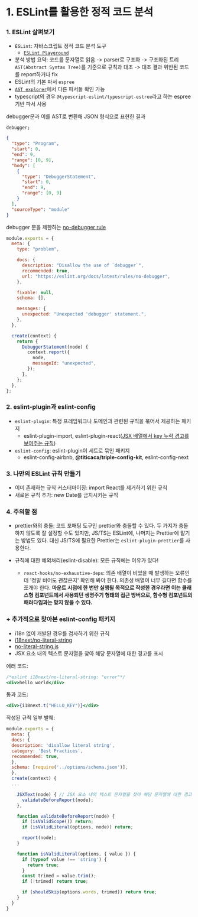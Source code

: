 # 1. ESLint를 활용한 정적 코드 분석

### 1. ESLint 살펴보기

- `ESLint`: 자바스크립트 정적 코드 분석 도구
  - [`ESLint Playground`](https://eslint.org/play/)
- 분석 방법 요약: 코드를 문자열로 읽음 -> parser로 구조화 -> 구조화된 트리 `AST(Abstract Syntax Tree)`를 기준으로 규칙과 대조 -> 대조 결과 위반된 코드를 report하거나 fix
- ESLint의 기본 파서 `espree`
- [`AST explorer`](https://astexplorer.net/)에서 다른 파서들 확인 가능
- typescript의 경우 `@typescript-eslint/typescript-estree`라고 하는 espree 기반 파서 사용

debugger문과 이를 AST로 변환해 JSON 형식으로 표현한 결과

```Js
debugger;
```

```json
{
  "type": "Program",
  "start": 0,
  "end": 9,
  "range": [0, 9],
  "body": [
    {
      "type": "DebuggerStatement",
      "start": 0,
      "end": 9,
      "range": [0, 9]
    }
  ],
  "sourceType": "module"
}
```

debugger 문을 제한하는 [no-debugger rule](https://github.com/eslint/eslint/blob/main/lib/rules/no-debugger.js)

```js
module.exports = {
  meta: {
    type: "problem",

    docs: {
      description: "Disallow the use of `debugger`",
      recommended: true,
      url: "https://eslint.org/docs/latest/rules/no-debugger",
    },

    fixable: null,
    schema: [],

    messages: {
      unexpected: "Unexpected 'debugger' statement.",
    },
  },

  create(context) {
    return {
      DebuggerStatement(node) {
        context.report({
          node,
          messageId: "unexpected",
        });
      },
    };
  },
};
```

### 2. eslint-plugin과 eslint-config

- `eslint-plugin`: 특정 프레임워크나 도메인과 관련된 규칙을 묶어서 제공하는 패키지
  - eslint-plugin-import, eslint-plugin-react([JSX 배열에서 key 누락 경고를 보여주는 규칙](https://github.com/jsx-eslint/eslint-plugin-react/blob/9f4b2b96d92bf61ae61e8fc88c413331efe6f0da/lib/rules/jsx-key.js#L66-L295))
- `eslint-config`: eslint-plugin이 세트로 묶인 패키지
  - eslint-config-airbnb, **@titicaca/triple-config-kit**, eslint-config-next

### 3. 나만의 ESLint 규칙 만들기

- 이미 존재하는 규칙 커스터마이징: import React를 제거하기 위한 규칙
- 새로운 규칙 추가: new Date를 금지시키는 규칙

### 4. 주의할 점

- prettier와의 충돌: 코드 포매팅 도구인 prettier와 충돌할 수 있다. 두 가지가 충돌하지 않도록 잘 설정할 수도 있지만, JS/TS는 ESLint에, 나머지는 Prettier에 맡기는 방법도 있다. 대신 JS/TS에 필요한 Prettier는 `eslint-plugin-prettier`를 사용한다.
- 규칙에 대한 예외처리(eslint-disable): 모든 규칙에는 이유가 있다!

  - `react-hooks/no-exhaustive-deps`: 의존 배열이 비었을 때 발생하는 오류인데 '정말 비어도 괜찮은지' 확인해 봐야 한다. 의존성 배열이 너무 길다면 함수를 쪼개야 한다. **마운트 시점에 한 번만 실행될 목적으로 작성한 경우라면 이는 클래스형 컴포넌트에서 사용되던 생명주기 형태의 접근 방버으로, 함수형 컴포넌트의 패러다임과는 맞지 않을 수 있다.**

### + 추가적으로 찾아본 eslint-config 패키지

- i18n 없이 개발된 경우를 검사하기 위한 규칙
- [i18next/no-literal-string](https://github.com/edvardchen/eslint-plugin-i18next?tab=readme-ov-file#rule-no-literal-string)
- [no-literal-string.js](https://github.com/edvardchen/eslint-plugin-i18next/blob/a3ae324f53fceb8b879a55896e17385f246040e9/lib/rules/no-literal-string.js#L47C1-L47C2)
- JSX 요소 내의 텍스트 문자열을 찾아 해당 문자열에 대한 경고를 표시

에러 코드:

```jsx
/*eslint i18next/no-literal-string: "error"*/
<div>hello world</div>
```

통과 코드:

```jsx
<div>{i18next.t("HELLO_KEY")}</div>
```

작성된 규칙 일부 발췌:

```js
module.exports = {
  meta: {
  docs: {
  description: 'disallow literal string',
  category: 'Best Practices',
  recommended: true,
  },
  schema: [require('../options/schema.json')],
  },
  create(context) {
  ...

    JSXText(node) { // JSX 요소 내의 텍스트 문자열을 찾아 해당 문자열에 대한 경고를 표시합니다.
      validateBeforeReport(node);
    },

    function validateBeforeReport(node) {
      if (isValidScope()) return;
      if (isValidLiteral(options, node)) return;

      report(node);
    }

    function isValidLiteral(options, { value }) {
      if (typeof value !== 'string') {
        return true;
      }
      const trimed = value.trim();
      if (!trimed) return true;

      if (shouldSkip(options.words, trimed)) return true;
    }
  }
}
```
